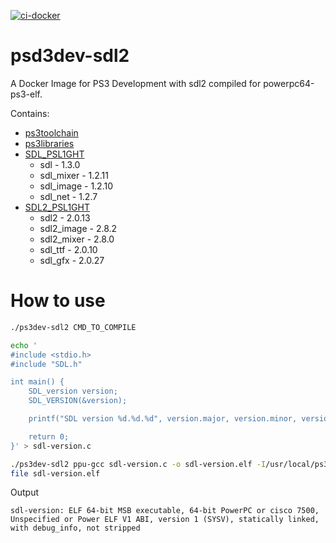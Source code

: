 [![ci-docker](https://github.com/humbertodias/ps3dev-sdl2/actions/workflows/deploy.yml/badge.svg)](https://github.com/humbertodias/ps3dev-sdl2/actions/workflows/deploy.yml)

# psd3dev-sdl2

A Docker Image for PS3 Development with sdl2 compiled for powerpc64-ps3-elf.

Contains:

* [ps3toolchain](https://github.com/ps3dev/ps3toolchain)
* [ps3libraries](https://github.com/humbertodias/ps3libraries)
* [SDL_PSL1GHT](https://github.com/zeldin/SDL_PSL1GHT)
  * sdl - 1.3.0
  * sdl_mixer - 1.2.11
  * sdl_image - 1.2.10
  * sdl_net - 1.2.7
* [SDL2_PSL1GHT](https://github.com/humbertodias/SDL2_PSL1GHT)
  * sdl2 - 2.0.13 
  * sdl2_image - 2.8.2
  * sdl2_mixer - 2.8.0
  * sdl_ttf - 2.0.10
  * sdl_gfx - 2.0.27


# How to use

```sh
./ps3dev-sdl2 CMD_TO_COMPILE
```

```sh
echo '
#include <stdio.h>
#include "SDL.h"

int main() {
    SDL_version version;
    SDL_VERSION(&version);

    printf("SDL version %d.%d.%d", version.major, version.minor, version.patch);

    return 0;
}' > sdl-version.c

./ps3dev-sdl2 ppu-gcc sdl-version.c -o sdl-version.elf -I/usr/local/ps3dev/portlibs/ppu/include/SDL2 -L/usr/local/ps3dev/portlibs/ppu/lib -lSDL2
file sdl-version.elf
```
Output
```
sdl-version: ELF 64-bit MSB executable, 64-bit PowerPC or cisco 7500, Unspecified or Power ELF V1 ABI, version 1 (SYSV), statically linked, with debug_info, not stripped
```